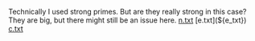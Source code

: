 Technically I used strong primes. But are they really strong in this case? They are big, but there might still be an issue here. [n.txt](${n_txt}) [e.txt](${e_txt}) [c.txt](${c_txt})
